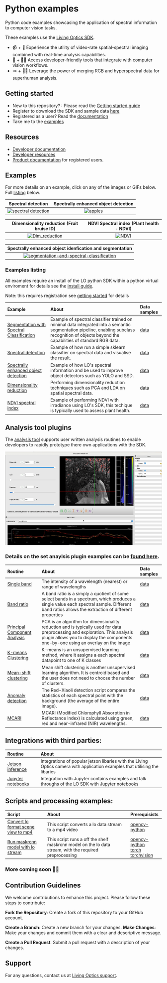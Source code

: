 # Python examples

Python code examples showcasing the application of spectral information to computer vision tasks.

These examples use the [Living Optics SDK](https://www.livingoptics.com/developer/).

- 📹 + 🌈 Experience the utility of video-rate spatial-spectral imaging combined with real-time analysis capabilities.
- 🔧 + 👩‍💻 Access developer-friendly tools that integrate with computer vision workflows.
- 🪢 + 💪🏼 Leverage the power of merging RGB and hyperspectral data for superhuman analysis.

## Getting started

- New to this repository? : Please read the [Getting started guide](https://developer.livingoptics.com/getting-started/)
- Register to download the SDK and sample data [here](https://www.livingoptics.com/register-for-download-sdk/)
- Registered as a user? Read the [documentation](https://docs.livingoptics.com/)
- Take me to the [examples](#examples)


## Resources

- [Developer documentation](https://developer.livingoptics.com/)
- [Developer resources](https://www.livingoptics.com/developer)
- [Product documentation](https://docs.livingoptics.com/) for registered users.

## Examples

For more details on an example, click on any of the images or GIFs below. Full [listing](#examples-listing) below.

Spectral detection | Spectrally enhanced object detection |
:------------: |  :----------: |
[![spectral detection](./applications/spectral-detection/media/liquid-classification.gif)](./applications/spectral-detection/README.md)  | [![apples](./applications/enhanced-object-detection/media/plastic-apple-id.gif)](./applications/enhanced-object-detection/README.md)  |

Dimensionality reduction (Fruit bruise ID) | NDVI Spectral index (Plant health - NDVI) |
:------------: |  :----------: |
[![Dim_reduction](./applications/dimensionality-reduction/media/fruit-bruising.gif)](./applications/dimensionality-reduction/README.md)  | [![NDVI](./applications/NDVI/media/ndvi.gif)](https://github.com/livingoptics/sdk-examples/blob/929cbe85edcf5119eab7632e626b71f86102ab11/src/python/examples/applications/NDVI_from_file.py) |


| Spectrally enhanced object idenfication and segmentation |
| :------------: |
[![segmentation-and-spectral-classification](./applications/media/fruit-recoginition-spectra-apples.gif)](https://github.com/livingoptics/spatial-spectral-ml/tree/main) |


### Examples listing

All examples require an install of the LO python SDK within a python virtual enviroment for details see the [install guide](https://docs.livingoptics.com/sdk/install-guide.html#custom-python-environment). 

Note: this requires registration see [getting started](#getting-started) for details

Example | About | Data samples |
:--------------------|:--------------------------------------|:-------|
[Segmentation with Spectral Classification](https://github.com/livingoptics/spatial-spectral-ml/tree/main) | Example of spectral classifier trained on minimal data integrated into a semantic segmentation pipeline, enabling subclass recognition of objects beyond the capabilities of standard RGB data. | [data](https://huggingface.co/datasets/LivingOptics/hyperspectral-fruit)|
[Spectral detection](./spectral-detection/README.md) | Example of how run a simple sklearn classifier on spectral data and visualise the result. | [data](https://cloud.livingoptics.com/shared-resources?file=samples/spectral-detection.zip)|
[Spectrally enhanced object detection](./enhanced-object-detection/README.md) | Example of how LO's spectral information and be used to improve object detectors such as YOLO and SSD. | [data](https://cloud.livingoptics.com/shared-resources?file=samples/enhanced-object-detection.zip) |
[Dimensionality reduction](./dimensionality-reduction/README.md) | Performing dimensionality reduction techniques such as PCA and LDA on spatial spectral data. | [data](https://cloud.livingoptics.com/shared-resources?file=samples/bruised-apple.zip)|
[NDVI spectral index](./NDVI/README.md) | Example of performing NDVI with irradiance using LO's SDK, this techique is typically used to assess plant health. | [data](https://cloud.livingoptics.com/shared-resources?file=samples/NDVI.zip)|


## Analysis tool plugins

The [analysis tool](https://docs.livingoptics.com/sdk/tools/analysis/tool-guide.html) supports user written analysis routines to enable developers to rapidly prototype there own applications with the SDK. 



<p align="center">
  <img width="700" height="300" src="./analysis-plugins/media/analysis-tool.gif">
</p>

### Details on the set anaylsis plugin examples can be [found here](./analysis-plugins/README.md).

Routine | About | Data samples |
:-------------------------|:----------------------|:-------------|
| [Single band](./analysis-plugins/routines/single_band.py)  | The intensity of a wavelength (nearest) or range of wavelengths | [data](https://cloud.livingoptics.com/shared-resources?file=samples/ndvi.zip) |
| [Band ratio](./analysis-plugins/routines/band_ratio.py)  | A band ratio is a simply a quotient of some select bands in a spectrum, which produces a single value each spectral sample. Different band ratios allows the extraction of different properties | [data](https://cloud.livingoptics.com/shared-resources?file=samples/bruised-apple.zip) |
| [Principal Component Analysis](./analysis-plugins/routines/pca.py) | PCA is an algorithm for dimensionality reduction and is typically used for data preprocessing and exploration. This analysis plugin allows you to display the components one-by-one using an overlay on the image | [data](https://cloud.livingoptics.com/shared-resources?file=samples/macbeth.zip) |
| [K-means Clustering](./analysis-plugins/routines/kmeans.py) |  K-means is an unsupervised learning method, where it assigns a each spectral datapoint to one of K classes | [data](https://cloud.livingoptics.com/shared-resources?file=samples/macbeth.zip) | 
| [Mean-shift clustering](./analysis-plugins/routines/mean_shift.py) | Mean shift clustering is another unsupervised learning algorithm. It is centroid based and the user does not need to choose the number of clusters. | [data](https://cloud.livingoptics.com/shared-resources?file=samples/macbeth.zip) |
| [Anomaly detection](./analysis-plugins/routines/rxd.py) | The Red-Xiaoli detection script compares the statistics of each spectral point with the background (the average of the entire image). | [data](https://cloud.livingoptics.com/shared-resources?file=samples/anomaly-detection.zip) | 
| [MCARI](./analysis-plugins/routines/mcari.py) | MCARI (Modified Chlorophyll Absorption in Reflectance Index) is calculated using green, red and near-infrared (NIR) wavelengths. | [data](https://cloud.livingoptics.com/shared-resources?file=samples/tree-with-blossoms.zip) |

## Integrations with third parties:


Routine | About |
:-------------------------|:----------------------|
|[Jetson inference](./integrations/jetson/README.md) | Integrations of popular jetson libaries with the Living Optics camera with application examples that utilising the libaries |
[Jupyter notebooks](./integrations/jupyter/README.md) | Integration with Jupyter contains examples and talk throughs of the LO SDK with Jupyter notebooks |

## Scripts and processing examples:

Script | About | Prerequisists |
:-------------------------|:----------------------|:-----|
|[Convert lo format scene view to mp4](./scripts/lo_to_mp4.py) | This script converts a lo data stream to a mp4 video | [opencv-python](https://pypi.org/project/opencv-python/) |
|[Run maskrcnn model with lo stream](./scripts/lo_with_maskrcnn.py) | This script runs a off the shelf maskrcnn model on the lo data stream, with the required preprocessing |  [opencv-python](https://pypi.org/project/opencv-python/) <br> [torch](https://pypi.org/project/torch/) <br> [torchvision](https://pypi.org/project/torchvision/) |

### More coming soon 💪🏼


## Contribution Guidelines
We welcome contributions to enhance this project. Please follow these steps to contribute:

**Fork the Repository**: Create a fork of this repository to your GitHub account.

**Create a Branch**: Create a new branch for your changes.
**Make Changes**: Make your changes and commit them with a clear and descriptive message.

**Create a Pull Request**: Submit a pull request with a description of your changes.

## Support

For any questions, contact us at [Living Optics support](https://www.livingoptics.com/support).